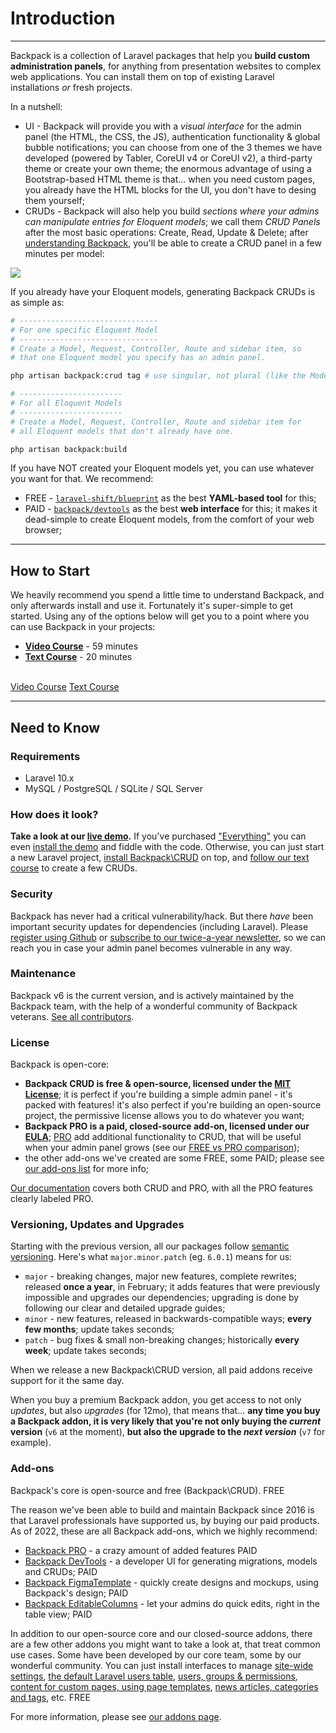 # Introduction

---

Backpack is a collection of Laravel packages that help you **build custom administration panels**, for anything from presentation websites to complex web applications. You can install them on top of existing Laravel installations _or_ fresh projects.

In a nutshell:

- UI - Backpack will provide you with a _visual interface_ for the admin panel (the HTML, the CSS, the JS), authentication functionality & global bubble notifications; you can choose from one of the 3 themes we have developed (powered by Tabler, CoreUI v4 or CoreUI v2), a third-party theme or create your own theme; the enormous advantage of using a Bootstrap-based HTML theme is that... when you need custom pages, you already have the HTML blocks for the UI, you don't have to desing them yourself;
- CRUDs - Backpack will also help you build _sections where your admins can manipulate entries for Eloquent models_; we call them _CRUD Panels_ after the most basic operations: Create, Read, Update & Delete; after [understanding Backpack](/docs/{{version}}/getting-started-basics), you'll be able to create a CRUD panel in a few minutes per model:

![](https://user-images.githubusercontent.com/1032474/86720524-c5a1d480-c02d-11ea-87ed-d03b0197eb25.gif)

If you already have your Eloquent models, generating Backpack CRUDs is as simple as:
```bash
# -------------------------------
# For one specific Eloquent Model
# -------------------------------
# Create a Model, Request, Controller, Route and sidebar item, so
# that one Eloquent model you specify has an admin panel.

php artisan backpack:crud tag # use singular, not plural (like the Model name)

# -----------------------
# For all Eloquent Models
# -----------------------
# Create a Model, Request, Controller, Route and sidebar item for
# all Eloquent models that don't already have one.

php artisan backpack:build
```

If you have NOT created your Eloquent models yet, you can use whatever you want for that. We recommend:
- FREE - [`laravel-shift/blueprint`](https://github.com/laravel-shift/blueprint) as the best **YAML-based tool** for this;
- PAID - [`backpack/devtools`](https://backpackforlaravel.com/products/devtools) as the best **web interface** for this; it makes it dead-simple to create Eloquent models, from the comfort of your web browser;

---

<a name="how-to-start"></a>
## How to Start

We heavily recommend you spend a little time to understand Backpack, and only afterwards install and use it. Fortunately it's super-simple to get started. Using any of the options below will get you to a point where you can use Backpack in your projects:
- **[Video Course](/docs/{{version}}/getting-started-videos)** - 59 minutes
- **[Text Course](/docs/{{version}}/getting-started-basics)** - 20 minutes


<br>
<a href="/docs/{{version}}/getting-started-videos" class="btn btn-outline-info btn-sm shadow"><i class="fe fe-video"></i> Video Course</a>
<a href="/docs/{{version}}/getting-started-basics" class="btn btn-outline-info btn-sm shadow"><i class="fe fe-file-text"></i> Text Course</a>

---

<a name="need-to-know"></a>
## Need to Know

<a name="requirements"></a>
### Requirements

  - Laravel 10.x
  - MySQL / PostgreSQL / SQLite / SQL Server

<a name="how-does-it-look"></a>
### How does it look?

**Take a look at our [live demo](https://demo.backpackforlaravel.com/admin/login).** If you've purchased ["Everything"](https://backpackforlaravel.com/pricing) you can even [install the demo](/docs/{{version}}/demo) and fiddle with the code. Otherwise, you can just start a new Laravel project, [install Backpack\CRUD](/docs/{{version}}/installation) on top, and [follow our text course](/docs/{{version}}/getting-started-basics) to create a few CRUDs.

<a name="security"></a>
### Security

Backpack has never had a critical vulnerability/hack. But there _have_ been important security updates for dependencies (including Laravel). Please [register using Github](/auth/github) or  [subscribe to our twice-a-year newsletter](https://backpackforlaravel.com/newsletter), so we can reach you in case your admin panel becomes vulnerable in any way.

<a name="maintenance"></a>
### Maintenance

Backpack v6 is the current version, and is actively maintained by the Backpack team, with the help of a wonderful community of Backpack veterans. [See all contributors](https://github.com/Laravel-Backpack/CRUD/graphs/contributors).

<a name="license"></a>
### License

Backpack is open-core:
- **Backpack CRUD is free & open-source, licensed under the [MIT License](LICENSE.md)**; it is perfect if you're building a simple admin panel - it's packed with features! it's also perfect if you're building an open-source project, the permissive license allows you to do whatever you want;
- **Backpack PRO is a paid, closed-source add-on, licensed under our [EULA](https://backpackforlaravel.com/eula)**; [PRO](https://backpackforlaravel.com/products/pro-for-unlimited-projects) add additional functionality to CRUD, that will be useful when your admin panel grows (see our [FREE vs PRO comparison](https://backpackforlaravel.com/docs/5.x/features-free-vs-paid));
- the other add-ons we've created are some FREE, some PAID; please see [our add-ons list](https://backpackforlaravel.test/docs/6.x/add-ons-official) for more info;

[Our documentation](https://backpackforlaravel.com/docs) covers both CRUD and PRO, with all the PRO features clearly labeled <span class="badge badge-pill badge-info">PRO</span>.


<a name="versioning"></a>
### Versioning, Updates and Upgrades

Starting with the previous version, all our packages follow [semantic versioning](https://semver.org/). Here's what `major.minor.patch` (eg. `6.0.1`) means for us:
- `major` - breaking changes, major new features, complete rewrites; released **once a year**, in February; it adds features that were previously impossible and upgrades our dependencies; upgrading is done by following our clear and detailed upgrade guides;
- `minor` - new features, released in backwards-compatible ways; **every few months**; update takes seconds;
- `patch` - bug fixes & small non-breaking changes; historically **every week**; update takes seconds;

When we release a new Backpack\CRUD version, all paid addons receive support for it the same day.

When you buy a premium Backpack addon, you get access to not only _updates_, but also _upgrades_ (for 12mo), that means that... **any time you buy a Backpack addon, it is very likely that you're not only buying the _current_ version** (`v6` at the moment), **but also the upgrade to the _next version_** (`v7` for example).

<a name="add-ons"></a>
### Add-ons

Backpack's core is open-source and free (Backpack\CRUD). <span class="badge badge-pill badge-success">FREE</span>

The reason we've been able to build and maintain Backpack since 2016 is that Laravel professionals have supported us, by buying our paid products. As of 2022, these are all Backpack add-ons, which we highly recommend:
- [Backpack PRO](/products/pro-for-unlimited-projects) - a crazy amount of added features <span class="badge badge-pill badge-warning">PAID</span>
- [Backpack DevTools](/products/devtools) - a developer UI for generating migrations, models and CRUDs; <span class="badge badge-pill badge-warning">PAID</span>
- [Backpack FigmaTemplate](/products/figma-template) - quickly create designs and mockups, using Backpack's design; <span class="badge badge-pill badge-warning">PAID</span>
- [Backpack EditableColumns](/products/editable-columns) - let your admins do quick edits, right in the table view; <span class="badge badge-pill badge-warning">PAID</span>


In addition to our open-source core and our closed-source addons, there are a few other addons you might want to take a look at, that treat common use cases. Some have been developed by our core team, some by our wonderful community. You can just install interfaces to manage [site-wide settings](https://github.com/Laravel-Backpack/Settings), [the default Laravel users table](https://github.com/eduardoarandah/UserManager), [users, groups & permissions](https://github.com/Laravel-Backpack/PermissionManager), [content for custom pages, using page templates](https://github.com/Laravel-Backpack/PageManager), [news articles, categories and tags](https://github.com/Laravel-Backpack/NewsCRUD), etc. <span class="badge badge-pill badge-success">FREE</span>

For more information, please see [our addons page](/addons).
